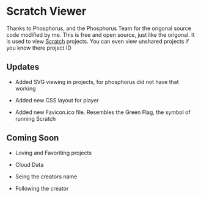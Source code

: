 # Scratch Viewer
Thanks to Phosphorus, and the Phosphorus Team for the origonal source code modified by me. This is free and open source, just like the origonal. It is used to view <a href="scratch.mit.edu">Scratch</a> projects. You can even view unshared projects if you know there project ID
## Updates
- Added SVG viewing in projects, for phosphorus did not have that working

- Added new CSS layout for player

- Added new Favicon.ico file. Resembles the Green Flag, the symbol of running Scratch

## Coming Soon
- Loving and Favoriting projects

- Cloud Data

- Seing the creators name

- Following the creator
